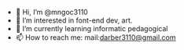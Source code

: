 - 👋 Hi, I’m @mngoc3110
- 👀 I’m interested in font-end dev, art.
- 🌱 I’m currently learning informatic pedagogical
- 📫 How to reach me: mail:darber3110@gmail.com

<!---
mngoc3110/mngoc3110 is a ✨ special ✨ repository because its `README.md` (this file) appears on your GitHub profile.
You can click the Preview link to take a look at your changes.
--->
